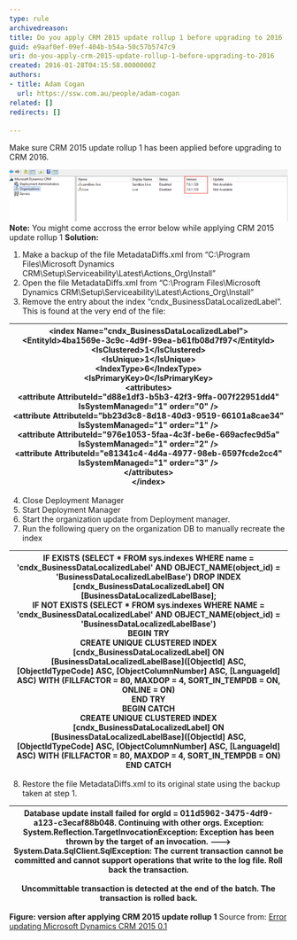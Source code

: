 ```yaml
---
type: rule
archivedreason: 
title: Do you apply CRM 2015 update rollup 1 before upgrading to 2016
guid: e9aaf0ef-09ef-404b-b54a-50c57b5747c9
uri: do-you-apply-crm-2015-update-rollup-1-before-upgrading-to-2016
created: 2016-01-28T04:15:58.0000000Z
authors:
- title: Adam Cogan
  url: https://ssw.com.au/people/adam-cogan
related: []
redirects: []

---
```


Make sure CRM 2015 update rollup 1 has been applied before upgrading to CRM 2016.

<!--endintro-->
![](updaterollup1.png) **Note:** You might come accross the error below while applying CRM 2015 update rollup 1 **Solution:** 
1. Make a backup of the file MetadataDiffs.xml from “C:\Program Files\Microsoft Dynamics               CRM\Setup\Serviceability\Latest\Actions\_Org\Install”
2. Open the file MetadataDiffs.xml from “C:\Program Files\Microsoft Dynamics CRM\Setup\Serviceability\Latest\Actions\_Org\Install”
3. Remove the entry about the index “cndx\_BusinessDataLocalizedLabel”. This is found at the very end of the file:

| &lt;index Name="cndx\_BusinessDataLocalizedLabel"&gt;<br>     &lt;EntityId&gt;4ba1569e-3c9c-4d9f-99ea-b61fb08d7f97&lt;/EntityId&gt;<br>     &lt;IsClustered&gt;1&lt;/IsClustered&gt;<br>     &lt;IsUnique&gt;1&lt;/IsUnique&gt;<br>     &lt;IndexType&gt;6&lt;/IndexType&gt;<br>    &lt;IsPrimaryKey&gt;0&lt;/IsPrimaryKey&gt;<br>     &lt;attributes&gt;<br>       &lt;attribute AttributeId="d88e1df3-b5b3-42f3-9ffa-007f22951dd4" IsSystemManaged="1" order="0" /&gt;<br>       &lt;attribute AttributeId="bb23d3c8-8d18-40d3-9519-66101a8cae34" IsSystemManaged="1" order="1" /&gt;<br>       &lt;attribute AttributeId="976e1053-5faa-4c3f-be6e-669acfec9d5a" IsSystemManaged="1" order="2" /&gt;<br>       &lt;attribute AttributeId="e81341c4-4d4a-4977-98eb-6597fcde2cc4" IsSystemManaged="1" order="3" /&gt;<br>     &lt;/attributes&gt;<br>   &lt;/index&gt; |
| --- |
4. Close Deployment Manager
5. Start Deployment Manager
6. Start the organization update from Deployment manager.
7. Run the following query on the organization DB to manually recreate the index


| IF EXISTS (SELECT \* FROM sys.indexes WHERE name = 'cndx\_BusinessDataLocalizedLabel' AND OBJECT\_NAME(object\_id) = 'BusinessDataLocalizedLabelBase') DROP INDEX [cndx\_BusinessDataLocalizedLabel] ON [BusinessDataLocalizedLabelBase];<br>IF NOT EXISTS (SELECT \* FROM sys.indexes WHERE NAME = 'cndx\_BusinessDataLocalizedLabel' AND OBJECT\_NAME(object\_id) = 'BusinessDataLocalizedLabelBase')<br>BEGIN TRY<br> CREATE UNIQUE CLUSTERED INDEX [cndx\_BusinessDataLocalizedLabel] ON [BusinessDataLocalizedLabelBase]([ObjectId] ASC, [ObjectIdTypeCode] ASC, [ObjectColumnNumber] ASC, [LanguageId] ASC) WITH (FILLFACTOR = 80, MAXDOP = 4, SORT\_IN\_TEMPDB = ON, ONLINE = ON)<br>END TRY<br>BEGIN CATCH<br> CREATE UNIQUE CLUSTERED INDEX [cndx\_BusinessDataLocalizedLabel] ON [BusinessDataLocalizedLabelBase]([ObjectId] ASC, [ObjectIdTypeCode] ASC, [ObjectColumnNumber] ASC, [LanguageId] ASC) WITH (FILLFACTOR = 80, MAXDOP = 4, SORT\_IN\_TEMPDB = ON)<br>END CATCH |
| --- |
8. Restore the file MetadataDiffs.xml to its original state using the backup taken at step 1.



| Database update install failed for orgId = 011d5962-3475-4df9-a123-c3ecaf88b048.  Continuing with other orgs.  Exception: System.Reflection.TargetInvocationException: Exception has been thrown by the target of an invocation. ---&gt; System.Data.SqlClient.SqlException: The current transaction cannot be committed and cannot support operations that write to the log file. Roll back the transaction.<br><br>Uncommittable transaction is detected at the end of the batch. The transaction is rolled back. |
| --- |

 **Figure:   version after applying CRM 2015 update rollup 1** Source from: [Error updating Microsoft Dynamics CRM 2015 0.1](https://www.remotingcoders.com/Blogsite/Lists/Posts/Post.aspx?ID=83)
